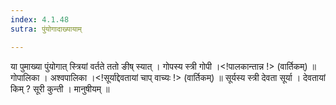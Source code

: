 ```yaml
---
index: 4.1.48
sutra: पुंयोगादाख्यायाम्

---
```

 या पुमाख्या पुंयोगात् स्त्रियां वर्तते ततो ङीष् स्यात् । गोपस्य स्त्री गोपी ।<!पालकान्तान्न !> (वार्तिकम्) ॥ गोपालिका । अश्वपालिका ।<!सूर्याद्देवतायां चाप् वाच्यः !> (वार्तिकम्) ॥ सूर्यस्य स्त्री देवता सूर्या । देवतायां किम् ? सूरी कुन्ती । मानुषीयम् ॥ 